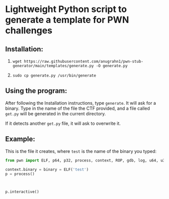 # Lightweight Python script to generate a template for PWN challenges


## Installation:

1. `wget https://raw.githubusercontent.com/anugrahn1/pwn-stub-generator/main/templates/generate.py -O generate.py`

2. `sudo cp generate.py /usr/bin/generate`

## Using the program:

After following the Installation instructions, type `generate`.
It will ask for a binary. Type in the name of the file the CTF provided, and a file called `get.py` will be generated in the current directory.

If it detects another `get.py` file, it will ask to overwrite it. 

## Example:

This is the file it creates, where `test` is the name of the binary you typed:

```py
from pwn import ELF, p64, p32, process, context, ROP, gdb, log, u64, u32

context.binary = binary = ELF('test')
p = process()



p.interactive()
```

